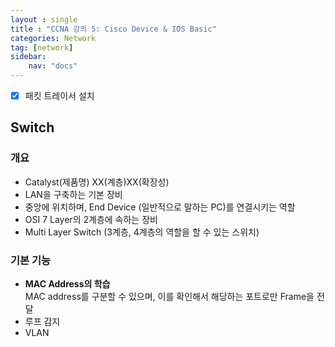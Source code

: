 ```yaml
---
layout : single
title : "CCNA 강의 5: Cisco Device & IOS Basic"
categories: Network
tag: [network]
sidebar:
    nav: "docs"
---
```


-  [x] 패킷 트레이서 설치

## Switch
### 개요
- Catalyst(제품명) XX(계층)XX(확장성)
- LAN을 구축하는 기본 장비
- 중앙에 위치하며, End Device (일반적으로 말하는 PC)를 연결시키는 역할
- OSI 7 Layer의 2계층에 속하는 장비
- Multi Layer Switch (3계층, 4계층의 역할을 할 수 있는 스위치)

### 기본 기능
- **MAC Address의 학습** <br>MAC address를 구분할 수 있으며, 이를 확인해서 해당하는 포트로만 Frame을 전달
- 루프 감지
- VLAN


